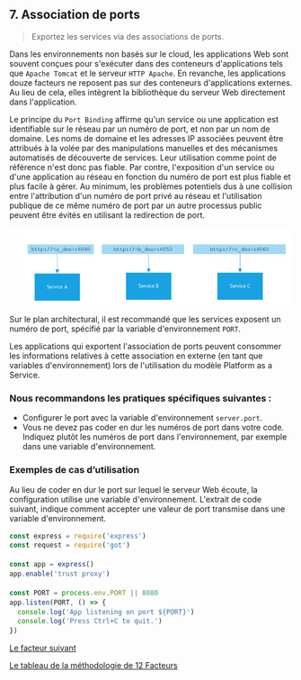 ## 7. Association de ports

> Exportez les services via des associations de ports.

Dans les environnements non basés sur le cloud, les applications Web sont souvent conçues pour s'exécuter dans des conteneurs d'applications tels que `Apache Tomcat` et le serveur `HTTP Apache`. En revanche, les applications douze facteurs ne reposent pas sur des conteneurs d'applications externes. Au lieu de cela, elles intègrent la bibliothèque du serveur Web directement dans l'application.

Le principe du `Port Binding` affirme qu'un service ou une application est identifiable sur le réseau par un numéro de port, et non par un nom de domaine. 
Les noms de domaine et les adresses IP associées peuvent être attribués à la volée par des manipulations manuelles et des mécanismes automatisés de découverte de services. Leur utilisation comme point de référence n'est donc pas fiable. Par contre, l'exposition d'un service ou d'une application au réseau en fonction du numéro de port est plus fiable et plus facile à gérer. Au minimum, les problèmes potentiels dus à une collision entre l'attribution d'un numéro de port privé au réseau et l'utilisation publique de ce même numéro de port par un autre processus public peuvent être évités en utilisant la redirection de port.

![](../images/port_binding.png)

Sur le plan architectural, il est recommandé que les services exposent un numéro de port, spécifié par la variable d'environnement `PORT`.

Les applications qui exportent l'association de ports peuvent consommer les informations relatives à cette association en externe (en tant que variables d'environnement) lors de l'utilisation du modèle Platform as a Service.

### Nous recommandons les pratiques spécifiques suivantes :

- Configurer le port avec la variable d'environnement `server.port`.
- Vous ne devez pas coder en dur les numéros de port dans votre code. Indiquez plutôt les numéros de port dans l'environnement, par exemple dans une variable d'environnement.

### Exemples de cas d’utilisation

Au lieu de coder en dur le port sur lequel le serveur Web écoute, la configuration utilise une variable d'environnement. L'extrait de code suivant, indique comment accepter une valeur de port transmise dans une variable d'environnement.

```js
const express = require('express')
const request = require('got')

const app = express()
app.enable('trust proxy')

const PORT = process.env.PORT || 8080
app.listen(PORT, () => {
  console.log('App listening on port ${PORT}')
  console.log('Press Ctrl+C to quit.')
})
```


[Le facteur suivant](./8_concurrence.md)

[Le tableau de la méthodologie de 12 Facteurs](../README.md)